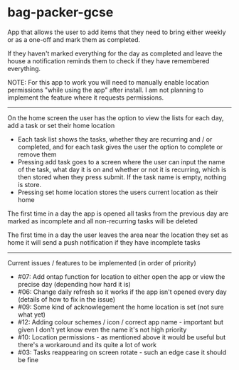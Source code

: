 # bag-packer-gcse
App that allows the user to add items that they need to bring either weekly or as a one-off and mark them as completed.

If they haven't marked everything for the day as completed and leave the house a notification reminds them to check if they have remembered everything.

NOTE: For this app to work you will need to manually enable location permissions "while using the app" after install. I am not planning to implement the feature where it requests permissions.

___

On the home screen the user has the option to view the lists for each day, add a task or set their home location
 - Each task list shows the tasks, whether they are recurring and / or completed, and for each task gives the user the option to complete or remove them
 - Pressing add task goes to a screen where the user can input the name of the task, what day it is on and whether or not it is recurring, which is then stored when they press submit. If the task name is empty, nothing is store.
 - Pressing set home location stores the users current location as their home
   
The first time in a day the app is opened all tasks from the previous day are marked as incomplete and all non-recurring tasks will be deleted

The first time in a day the user leaves the area near the location they set as home it will send a push notification if they have incomplete tasks

___

Current issues / features to be implemented (in order of priority)
 - #07: Add ontap function for location to either open the app or view the precise day (depending how hard it is)
 - #06: Change daily refresh so it works if the app isn't opened every day (details of how to fix in the issue)
 - #09: Some kind of acknowlegement the home location is set (not sure what yet)
 - #12: Adding colour schemes / icon / correct app name - important but given I don't yet know even the name it's not high priority
 - #10: Location permissions - as mentioned above it would be useful but there's a workaround and its quite a lot of work
 - #03: Tasks reappearing on screen rotate - such an edge case it should be fine
